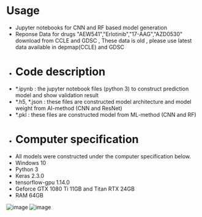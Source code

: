 # Usage
- Jupyter notebooks for CNN and RF based model generation
- Reponse Data for drugs "AEW541","Erlotinib","17-AAG","AZD0530" download from CCLE and GDSC , These data is old , please use latest data available in depmap(CCLE) and GDSC 
- # Code description
- *.ipynb : the jupyter notebook files (python 3) to construct prediction model and show validation result
- *.h5, *.json : these files are constructed model architecture and model weight from AI-method (CNN and ResNet)
- *.pkl : these files are constructed model from ML-method (CNN and RF)
- # Computer specification
- All models were constructed under the computer specification below.
- Windows 10
- Python 3
- Keras 2.3.0
- tensorflow-gpu 1.14.0
- Geforce GTX 1080 Ti 11GB and Titan RTX 24GB
- RAM 64GB

  
![image](https://github.com/abhik1368/ml_drug_response/assets/1129505/337a8cf5-3e24-4ab3-a8c4-af4a5e6af9e5)
![image](https://github.com/abhik1368/ml_drug_response/assets/1129505/067bc1e6-90ee-4442-bd19-674c4bfd80ee)

